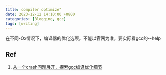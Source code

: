 ```yaml
---
title: compiler optimize"
date: 2023-12-12 14:10:00 +0800
categories: [Blogging, gcc]
tags: [writing]
---
```


在不同-Ox情况下，编译器的优化选项。不能以官网为准，要实际看gcc的--help

## Ref

1. [从一个crash问题展开，探索gcc编译优化细节](https://mp.weixin.qq.com/s?__biz=MzIzOTU0NTQ0MA==&mid=2247536181&idx=1&sn=3efd4ff9c43c16b809597778da9c68d6&chksm=e92a733ade5dfa2ca2f919458104e9eb526ba51950887f030d74f806a9dd46c2dc8bd8ac6a40&mpshare=1&scene=1&srcid=1212ZSIdNIxG8OUIz6EqWCyb&sharer_shareinfo=541c431686fccb0907c49df693a5b846&sharer_shareinfo_first=541c431686fccb0907c49df693a5b846&version=4.1.13.99357&platform=mac#rd)
